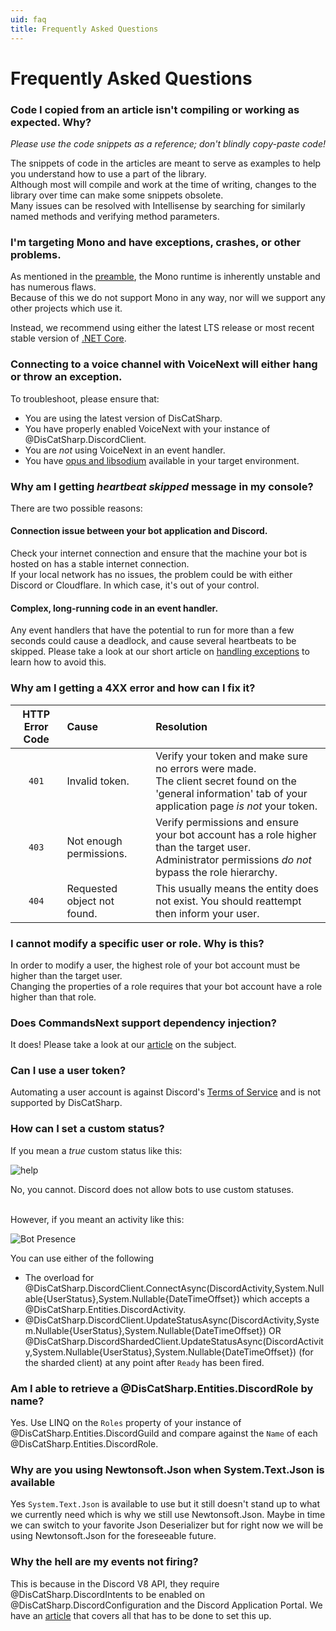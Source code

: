```yaml
---
uid: faq
title: Frequently Asked Questions
---
```


# Frequently Asked Questions

### Code I copied from an article isn't compiling or working as expected. Why?
*Please use the code snippets as a reference; don't blindly copy-paste code!*

The snippets of code in the articles are meant to serve as examples to help you understand how to use a part of the library.<br/>
Although most will compile and work at the time of writing, changes to the library over time can make some snippets obsolete.<br/>
Many issues can be resolved with Intellisense by searching for similarly named methods and verifying method parameters.

### I'm targeting Mono and have exceptions, crashes, or other problems.
As mentioned in the [preamble](xref:preamble), the Mono runtime is inherently unstable and has numerous flaws.<br/>
Because of this we do not support Mono in any way, nor will we support any other projects which use it.

Instead, we recommend using either the latest LTS release or most recent stable version of [.NET Core](https://dotnet.microsoft.com/download).

### Connecting to a voice channel with VoiceNext will either hang or throw an exception.
To troubleshoot, please ensure that:

* You are using the latest version of DisCatSharp.
* You have properly enabled VoiceNext with your instance of @DisCatSharp.DiscordClient.
* You are *not* using VoiceNext in an event handler.
* You have [opus and libsodium](xref:voicenext_prerequisites) available in your target environment.


### Why am I getting *heartbeat skipped* message in my console?
There are two possible reasons:
#### Connection issue between your bot application and Discord.
Check your internet connection and ensure that the machine your bot is hosted on has a stable internet connection.<br/>
If your local network has no issues, the problem could be with either Discord or Cloudflare. In which case, it's out of your control.

#### Complex, long-running code in an event handler.
Any event handlers that have the potential to run for more than a few seconds could cause a deadlock, and cause several heartbeats to be skipped.
Please take a look at our short article on [handling exceptions](xref:beyond_basics_events) to learn how to avoid this.


### Why am I getting a 4XX error and how can I fix it?
HTTP Error Code|Cause|Resolution
:---:|:---|:---
`401`|Invalid token.|Verify your token and make sure no errors were made.<br/>The client secret found on the 'general information' tab of your application page *is not* your token.
`403`|Not enough permissions.|Verify permissions and ensure your bot account has a role higher than the target user.<br/>Administrator permissions *do not* bypass the role hierarchy.
`404`|Requested object not found.|This usually means the entity does not exist. You should reattempt then inform your user.

### I cannot modify a specific user or role. Why is this?
In order to modify a user, the highest role of your bot account must be higher than the target user.<br/>
Changing the properties of a role requires that your bot account have a role higher than that role.

### Does CommandsNext support dependency injection?
It does! Please take a look at our [article](xref:commands_dependency_injection) on the subject.

### Can I use a user token?
Automating a user account is against Discord's [Terms of Service](https://dis.gd/terms) and is not supported by DisCatSharp.

### How can I set a custom status?
If you mean a *true* custom status like this:

![help](/images/faq_01.png)

No, you cannot. Discord does not allow bots to use custom statuses.

<br/>
However, if you meant an activity like this:

![Bot Presence](/images/faq_02.png)

You can use either of the following

* The overload for @DisCatSharp.DiscordClient.ConnectAsync(DiscordActivity,System.Nullable{UserStatus},System.Nullable{DateTimeOffset}) which accepts a @DisCatSharp.Entities.DiscordActivity.
* @DisCatSharp.DiscordClient.UpdateStatusAsync(DiscordActivity,System.Nullable{UserStatus},System.Nullable{DateTimeOffset}) OR @DisCatSharp.DiscordShardedClient.UpdateStatusAsync(DiscordActivity,System.Nullable{UserStatus},System.Nullable{DateTimeOffset}) (for the sharded client) at any point after `Ready` has been fired.

### Am I able to retrieve a @DisCatSharp.Entities.DiscordRole by name?
Yes. Use LINQ on the `Roles` property of your instance of @DisCatSharp.Entities.DiscordGuild and compare against the `Name` of  each @DisCatSharp.Entities.DiscordRole.

### Why are you using Newtonsoft.Json when System.Text.Json is available
Yes `System.Text.Json` is available to use but it still doesn't stand up to what we currently need which is why we still use Newtonsoft.Json.
Maybe in time we can switch to your favorite Json Deserializer but for right now we will be using Newtonsoft.Json for the foreseeable future.

### Why the hell are my events not firing?
This is because in the Discord V8 API, they require @DisCatSharp.DiscordIntents to be enabled on @DisCatSharp.DiscordConfiguration and the
Discord Application Portal. We have an [article](xref:beyond_basics_intents) that covers all that has to be done to set this up.
